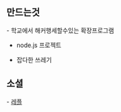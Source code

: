 <h2>만드는것</h2> 
 - 학교에서 해커행세할수있는 확장프로그램

 - node.js 프로젝트

 - 잡다한 쓰레기

<h2>소셜</h2>
 - <a href="https://replit.com/@Atobe">레플</a>
